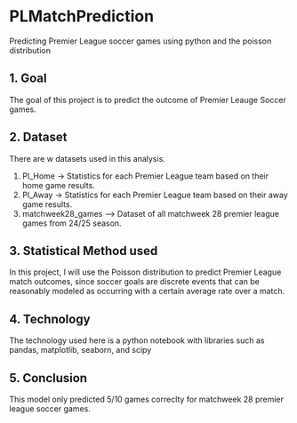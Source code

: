 # PLMatchPrediction
Predicting Premier League soccer games using python and the poisson distribution

## 1. Goal
The goal of this project is to predict the outcome of Premier Leauge Soccer games.

## 2. Dataset
There are w datasets used in this analysis.
1. Pl_Home → Statistics for each Premier League team based on their home game results.
2. Pl_Away → Statistics for each Premier League team based on their away game results.
3. matchweek28_games --> Dataset of all matchweek 28 premier league games from 24/25 season.

## 3. Statistical Method used
In this project, I will use the Poisson distribution to predict Premier League match outcomes, since soccer goals are discrete events that can be reasonably modeled as occurring with a certain average rate over a match.

## 4. Technology 
The technology used here is a python notebook with libraries such as pandas, matplotlib, seaborn, and scipy

## 5. Conclusion
This model only predicted 5/10 games correclty for matchweek 28 premier league soccer games. 
